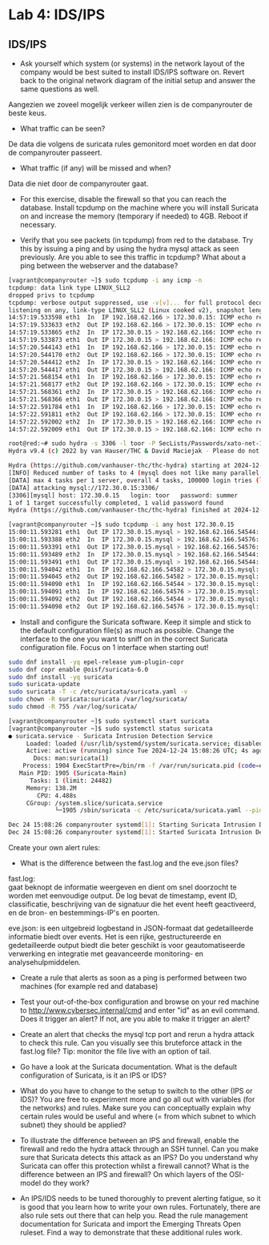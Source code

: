 # Lab 4: IDS/IPS

## IDS/IPS

- Ask yourself which system (or systems) in the network layout of the company would be best suited to install IDS/IPS software on. Revert back to the original network diagram of the initial setup and answer the same questions as well.

Aangezien we zoveel mogelijk verkeer willen zien is de companyrouter de beste keus.  

- What traffic can be seen?

De data die volgens de suricata rules gemonitord moet worden en dat door de companyrouter passeert.  

- What traffic (if any) will be missed and when?

Data die niet door de companyrouter gaat.

- For this exercise, disable the firewall so that you can reach the database. Install tcpdump on the machine where you will install Suricata on and increase the memory (temporary if needed) to 4GB. Reboot if necessary.

- Verify that you see packets (in tcpdump) from red to the database. Try this by issuing a ping and by using the hydra mysql attack as seen previously. Are you able to see this traffic in tcpdump? What about a ping between the webserver and the database?
```bash
[vagrant@companyrouter ~]$ sudo tcpdump -i any icmp -n
tcpdump: data link type LINUX_SLL2
dropped privs to tcpdump
tcpdump: verbose output suppressed, use -v[v]... for full protocol decode
listening on any, link-type LINUX_SLL2 (Linux cooked v2), snapshot length 262144 bytes
14:57:19.533598 eth1  In  IP 192.168.62.166 > 172.30.0.15: ICMP echo request, id 433, seq 1, length 64
14:57:19.533633 eth2  Out IP 192.168.62.166 > 172.30.0.15: ICMP echo request, id 433, seq 1, length 64
14:57:19.533865 eth2  In  IP 172.30.0.15 > 192.168.62.166: ICMP echo reply, id 433, seq 1, length 64
14:57:19.533873 eth1  Out IP 172.30.0.15 > 192.168.62.166: ICMP echo reply, id 433, seq 1, length 64
14:57:20.544143 eth1  In  IP 192.168.62.166 > 172.30.0.15: ICMP echo request, id 433, seq 2, length 64
14:57:20.544170 eth2  Out IP 192.168.62.166 > 172.30.0.15: ICMP echo request, id 433, seq 2, length 64
14:57:20.544412 eth2  In  IP 172.30.0.15 > 192.168.62.166: ICMP echo reply, id 433, seq 2, length 64
14:57:20.544417 eth1  Out IP 172.30.0.15 > 192.168.62.166: ICMP echo reply, id 433, seq 2, length 64
14:57:21.568154 eth1  In  IP 192.168.62.166 > 172.30.0.15: ICMP echo request, id 433, seq 3, length 64
14:57:21.568177 eth2  Out IP 192.168.62.166 > 172.30.0.15: ICMP echo request, id 433, seq 3, length 64
14:57:21.568361 eth2  In  IP 172.30.0.15 > 192.168.62.166: ICMP echo reply, id 433, seq 3, length 64
14:57:21.568366 eth1  Out IP 172.30.0.15 > 192.168.62.166: ICMP echo reply, id 433, seq 3, length 64
14:57:22.591784 eth1  In  IP 192.168.62.166 > 172.30.0.15: ICMP echo request, id 433, seq 4, length 64
14:57:22.591811 eth2  Out IP 192.168.62.166 > 172.30.0.15: ICMP echo request, id 433, seq 4, length 64
14:57:22.592002 eth2  In  IP 172.30.0.15 > 192.168.62.166: ICMP echo reply, id 433, seq 4, length 64
14:57:22.592009 eth1  Out IP 172.30.0.15 > 192.168.62.166: ICMP echo reply, id 433, seq 4, length 64
```
```bash
root@red:~# sudo hydra -s 3306 -l toor -P SecLists/Passwords/xato-net-10-million-passwords-100000.txt mysql://172.30.0.15
Hydra v9.4 (c) 2022 by van Hauser/THC & David Maciejak - Please do not use in military or secret service organizations, or for illegal purposes (this is non-binding, these *** ignore laws and ethics anyway).

Hydra (https://github.com/vanhauser-thc/thc-hydra) starting at 2024-12-24 14:58:36
[INFO] Reduced number of tasks to 4 (mysql does not like many parallel connections)
[DATA] max 4 tasks per 1 server, overall 4 tasks, 100000 login tries (l:1/p:100000), ~25000 tries per task
[DATA] attacking mysql://172.30.0.15:3306/
[3306][mysql] host: 172.30.0.15   login: toor   password: summer
1 of 1 target successfully completed, 1 valid password found
Hydra (https://github.com/vanhauser-thc/thc-hydra) finished at 2024-12-24 14:58:41
```
```bash
[vagrant@companyrouter ~]$ sudo tcpdump -i any host 172.30.0.15
15:00:11.593281 eth1  Out IP 172.30.0.15.mysql > 192.168.62.166.54544: Flags [P.], seq 95:132, ack 7, win 2037, options [nop,nop,TS val 1035559671 ecr 1569752375], length 37
15:00:11.593388 eth2  In  IP 172.30.0.15.mysql > 192.168.62.166.54576: Flags [P.], seq 1:95, ack 1, win 2037, options [nop,nop,TS val 1035559671 ecr 1569752375], length 94
15:00:11.593391 eth1  Out IP 172.30.0.15.mysql > 192.168.62.166.54576: Flags [P.], seq 1:95, ack 1, win 2037, options [nop,nop,TS val 1035559671 ecr 1569752375], length 94
15:00:11.593489 eth2  In  IP 172.30.0.15.mysql > 192.168.62.166.54544: Flags [R.], seq 132, ack 7, win 2037, options [nop,nop,TS val 1035559671 ecr 1569752375], length 0
15:00:11.593491 eth1  Out IP 172.30.0.15.mysql > 192.168.62.166.54544: Flags [R.], seq 132, ack 7, win 2037, options [nop,nop,TS val 1035559671 ecr 1569752375], length 0
15:00:11.594042 eth1  In  IP 192.168.62.166.54582 > 172.30.0.15.mysql: Flags [S], seq 789403588, win 64240, options [mss 1460,sackOK,TS val 1569752376 ecr 0,nop,wscale 7], length 0
15:00:11.594045 eth2  Out IP 192.168.62.166.54582 > 172.30.0.15.mysql: Flags [S], seq 789403588, win 64240, options [mss 1460,sackOK,TS val 1569752376 ecr 0,nop,wscale 7], length 0
15:00:11.594090 eth1  In  IP 192.168.62.166.54544 > 172.30.0.15.mysql: Flags [R], seq 757774023, win 0, length 0
15:00:11.594091 eth1  In  IP 192.168.62.166.54576 > 172.30.0.15.mysql: Flags [.], ack 95, win 502, options [nop,nop,TS val 1569752376 ecr 1035559671], length 0
15:00:11.594092 eth2  Out IP 192.168.62.166.54544 > 172.30.0.15.mysql: Flags [R], seq 757774023, win 0, length 0
15:00:11.594098 eth2  Out IP 192.168.62.166.54576 > 172.30.0.15.mysql: Flags [.], ack 95, win 502, options [nop,nop,TS val 1569752376 ecr 1035559671], length 0
```

- Install and configure the Suricata software. Keep it simple and stick to the default configuration file(s) as much as possible. Change the interface to the one you want to sniff on in the correct Suricata configuration file. Focus on 1 interface when starting out!

```bash
sudo dnf install -yq epel-release yum-plugin-copr
sudo dnf copr enable @oisf/suricata-6.0
sudo dnf install -yq suricata
sudo suricata-update
sudo suricata -T -c /etc/suricata/suricata.yaml -v
sudo chown -R suricata:suricata /var/log/suricata/
sudo chmod -R 755 /var/log/suricata/
```

```bash
[vagrant@companyrouter ~]$ sudo systemctl start suricata
[vagrant@companyrouter ~]$ sudo systemctl status suricata
● suricata.service - Suricata Intrusion Detection Service
     Loaded: loaded (/usr/lib/systemd/system/suricata.service; disabled; preset: disabled)
     Active: active (running) since Tue 2024-12-24 15:08:26 UTC; 4s ago
       Docs: man:suricata(1)
    Process: 1904 ExecStartPre=/bin/rm -f /var/run/suricata.pid (code=exited, status=0/SUCCESS)
   Main PID: 1905 (Suricata-Main)
      Tasks: 1 (limit: 24482)
     Memory: 138.2M
        CPU: 4.488s
     CGroup: /system.slice/suricata.service
             └─1905 /sbin/suricata -c /etc/suricata/suricata.yaml --pidfile /var/run/suricata.pid -i eth0 --user surica>

Dec 24 15:08:26 companyrouter systemd[1]: Starting Suricata Intrusion Detection Service...
Dec 24 15:08:26 companyrouter systemd[1]: Started Suricata Intrusion Detection Service.
```

Create your own alert rules:

- What is the difference between the fast.log and the eve.json files?  

fast.log:  
 gaat beknopt de informatie weergeven en dient om snel doorzocht te worden met eenvoudige output. De log bevat de timestamp, event ID, classificatie, beschrijving van de signatuur die het event heeft geactiveerd, en de bron- en bestemmings-IP's en poorten.  
 
 eve.json: is een uitgebreid logbestand in JSON-formaat dat gedetailleerde informatie biedt over events. Het is een rijke, gestructureerde en gedetailleerde output biedt die beter geschikt is voor geautomatiseerde verwerking en integratie met geavanceerde monitoring- en analysehulpmiddelen.  


- Create a rule that alerts as soon as a ping is performed between two machines (for example red and database)

- Test your out-of-the-box configuration and browse on your red machine to http://www.cybersec.internal/cmd and enter "id" as an evil command. Does it trigger an alert? If not, are you able to make it trigger an alert?

- Create an alert that checks the mysql tcp port and rerun a hydra attack to check this rule. Can you visually see this bruteforce attack in the fast.log file? Tip: monitor the file live with an option of tail.

- Go have a look at the Suricata documentation. What is the default configuration of Suricata, is it an IPS or IDS?

- What do you have to change to the setup to switch to the other (IPS or IDS)? You are free to experiment more and go all out with variables (for the networks) and rules. Make sure you can conceptually explain why certain rules would be useful and where (= from which subnet to which subnet) they should be applied?

- To illustrate the difference between an IPS and firewall, enable the firewall and redo the hydra attack through an SSH tunnel. Can you make sure that Suricata detects this attack as an IPS? Do you understand why Suricata can offer this protection whilst a firewall cannot? What is the difference between an IPS and firewall? On which layers of the OSI-model do they work?

- An IPS/IDS needs to be tuned thoroughly to prevent alerting fatigue, so it is good that you learn how to write your own rules. Fortunately, there are also rule sets out there that can help you. Read the rule management documentation for Suricata and import the Emerging Threats Open ruleset. Find a way to demonstrate that these additional rules work.